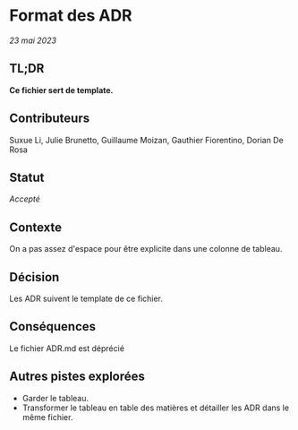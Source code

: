 # Format des ADR

_23 mai 2023_

## TL;DR

**Ce fichier sert de template.**

## Contributeurs

Suxue Li, Julie Brunetto, Guillaume Moizan, Gauthier Fiorentino, Dorian De Rosa

## Statut

*Accepté*

## Contexte

On a pas assez d'espace pour être explicite dans une colonne de tableau.

## Décision

Les ADR suivent le template de ce fichier.

## Conséquences

Le fichier ADR.md est déprécié

## Autres pistes explorées

- Garder le tableau.
- Transformer le tableau en table des matières et détailler les ADR dans le même fichier.